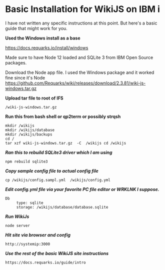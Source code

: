 # Basic Installation for WikiJS on IBM i 

I have not written any specific instructions at this point. But here's a basic guide that might work for you.

**Used the Windows install as a base**

https://docs.requarks.io/install/windows

Made sure to have Node 12 loaded and SQLite 3 from IBM Open Source packages. 

Download the Node app file. I used the Windows package and it worked fine since it's Node https://github.com/Requarks/wiki/releases/download/2.3.81/wiki-js-windows.tar.gz


**Upload tar file to root of IFS**

```/wiki-js-windows.tar.gz```

**Run this from bash shell or qp2term or possibly strqsh**

```
mkdir /wikijs
mkdir /wikijs/database
mkdir /wikijs/backups
cd /
tar xzf wiki-js-windows.tar.gz  -C  /wikijs cd /wikijs
```

***Ran this to rebuild SQLite3 driver which I am using***

```npm rebuild sqlite3```

***Copy sample config file to actual config file***

```cp /wikijs/config.sampl.yml  /wikijs/config.yml```

***Edit config.yml file via your favorite PC file editor or WRKLNK I suppose.***

```
Db 
     type: sqlite
     storage: /wikijs/database/database.sqlite
```

***Run WikiJs***

```node server```

***Hit site via browser and config***

```http://systemip:3000```

***Use the rest of the basic WikiJS site instructions***
```
https://docs.requarks.io/guide/intro
```

